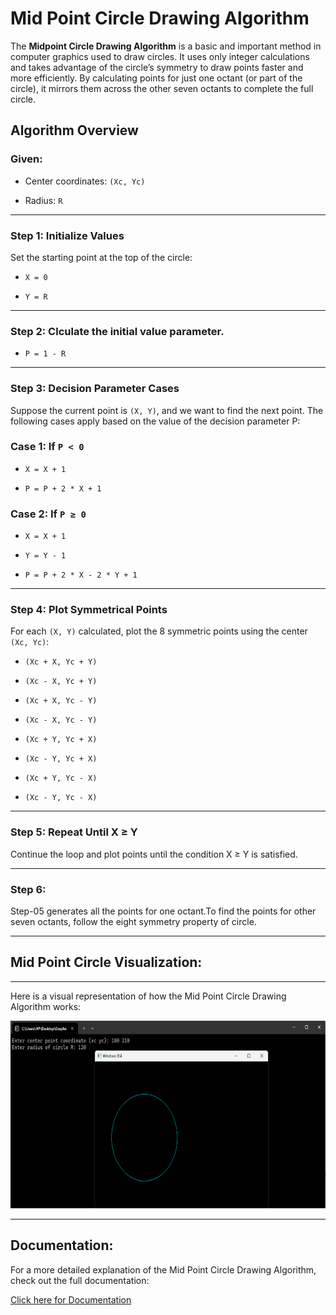 # Mid Point Circle Drawing Algorithm

The **Midpoint Circle Drawing Algorithm** is a basic and important method in computer graphics used to draw circles. It uses only integer calculations and takes advantage of the circle’s symmetry to draw points faster and more efficiently. By calculating points for just one octant (or part of the circle), it mirrors them across the other seven octants to complete the full circle.
## Algorithm Overview

### Given:
- Center coordinates: `(Xc, Yc)`

- Radius: `R`

---

### Step 1: Initialize Values


Set the starting point at the top of the circle:

- `X = 0`

- `Y = R`

---

### Step 2: Clculate the initial value parameter.
- `P = 1 - R`

---

### Step 3: Decision Parameter Cases

Suppose the current point is `(X, Y)`, and we want to find the next point. The following cases apply based on the value of the decision parameter P:

### Case 1: If `P < 0`
- `X = X + 1`

- `P = P + 2 * X + 1`

### Case 2: If `P ≥ 0`
- `X = X + 1`

- `Y = Y - 1`

- `P = P + 2 * X - 2 * Y + 1`



---

### Step 4: Plot Symmetrical Points

For each `(X, Y)` calculated, plot the 8 symmetric points using the center `(Xc, Yc)`:

- `(Xc + X, Yc + Y)`

- `(Xc - X, Yc + Y)`

- `(Xc + X, Yc - Y)`

- `(Xc - X, Yc - Y)`

- `(Xc + Y, Yc + X)`

- `(Xc - Y, Yc + X)`

- `(Xc + Y, Yc - X)`

- `(Xc - Y, Yc - X)`

---
### Step 5: Repeat Until X ≥ Y

Continue the loop and plot points until the condition X ≥ Y is satisfied.

---
### Step 6:

Step-05 generates all the points for one octant.To find the points for other seven octants, follow the eight symmetry property of circle.


---
##  Mid Point Circle Visualization:
---

Here is a visual representation of how the  Mid Point Circle Drawing Algorithm works:

<img src="output.png" width="700" height="300" alt="DDA">

---

## Documentation:

For a more detailed explanation of the Mid Point Circle Drawing Algorithm, check out the full documentation:

[Click here for Documentation]()



